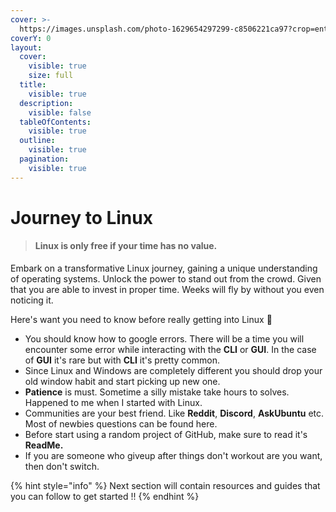 ```yaml
---
cover: >-
  https://images.unsplash.com/photo-1629654297299-c8506221ca97?crop=entropy&cs=srgb&fm=jpg&ixid=M3wxOTcwMjR8MHwxfHNlYXJjaHwxfHxMaW51eHxlbnwwfHx8fDE2ODgzNTI4NTR8MA&ixlib=rb-4.0.3&q=85
coverY: 0
layout:
  cover:
    visible: true
    size: full
  title:
    visible: true
  description:
    visible: false
  tableOfContents:
    visible: true
  outline:
    visible: true
  pagination:
    visible: true
---
```


# Journey to Linux

> #### Linux is only free if your time has no value.

Embark on a transformative Linux journey, gaining a unique understanding of operating systems. Unlock the power to stand out from the crowd. Given that you are able to invest in proper time. Weeks will fly by without you even noticing it.

Here's want you need to know before really getting into Linux :scroll:

* You should know how to google errors. There will be a time you will encounter some error while interacting with the **CLI** or **GUI**. In the case of **GUI** it's rare but with **CLI** it's pretty common.
* Since Linux and Windows are completely different you should drop your old window habit and start picking up new one.
* **Patience** is must. Sometime a silly mistake take hours to solves. Happened to me when I started with Linux.
* Communities are your best friend. Like **Reddit**, **Discord**, **AskUbuntu** etc. Most of newbies questions can be found here.
* Before start using a random project of GitHub, make sure to read it's **ReadMe.**
* If you are someone who giveup after things don't workout are you want, then don't switch.

{% hint style="info" %}
Next section will contain resources and guides that you can follow to get started !!
{% endhint %}
